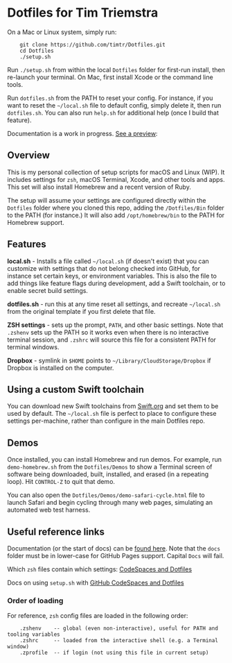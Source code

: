 # Dotfiles for Tim Triemstra

On a Mac or Linux system, simply run:

```
    git clone https://github.com/timtr/Dotfiles.git
    cd Dotfiles
    ./setup.sh
```

Run `./setup.sh` from within the local `Dotfiles` folder for first-run install, then re-launch your terminal. On Mac, first install Xcode or the command line tools. 

Run `dotfiles.sh` from the PATH to reset your config. For instance, if you want to reset the `~/local.sh` file to default config, simply delete it, then run `dotfiles.sh`. You can also run `help.sh` for additional help (once I build that feature).

Documentation is a work in progress. [See a preview](https://timtr.github.io/Dotfiles/):
    

## Overview

This is my personal collection of setup scripts for macOS and Linux (WIP). It includes settings for `zsh`, macOS Terminal, Xcode, and other tools and apps. This set will also install Homebrew and a recent version of Ruby.

The setup will assume your settings are configured directly within the `Dotfiles` folder where you cloned this repo, adding the `/Dotfiles/Bin` folder to the PATH (for instance.) It will also add `/opt/homebrew/bin` to the PATH for Homebrew support. 


## Features

**local.sh** - Installs a file called `~/local.sh` (if doesn't exist) that you can customize with settings that do not belong checked into GitHub, for instance set certain keys, or environment variables. This is also the file to add things like feature flags during development, add a Swift toolchain, or to enable secret build settings.

**dotfiles.sh** - run this at any time reset all settings, and recreate `~/local.sh` from the original template if you first delete that file.

**ZSH settings** - sets up the prompt, `PATH`, and other basic settings. Note that `.zshenv` sets up the PATH so it works even when there is no interactive terminal session, and `.zshrc` will source this file for a consistent PATH for terminal windows.

**Dropbox** - symlink in `$HOME` points to `~/Library/CloudStorage/Dropbox` if Dropbox is installed on the computer.


## Using a custom Swift toolchain

You can download new Swift toolchains from [Swift.org](https://swift.org/download/#snapshots) and set them to be used by default.  The `~/local.sh` file is perfect to place to configure these settings per-machine, rather than configure in the main Dotfiles repo. 


## Demos

Once installed, you can install Homebrew and run demos. For example, run `demo-homebrew.sh` from the `Dotfiles/Demos` to show a Terminal screen of software being downloaded, built, installed, and erased (in a repeating loop). Hit `CONTROL-Z` to quit that demo.

You can also open the `Dotfiles/Demos/demo-safari-cycle.html` file to launch Safari and begin cycling through many web pages, simulating an automated web test harness. 


## Useful reference links

Documentation (or the start of docs) can be [found here](https://timtr.github.io/Dotfiles/docs/). Note that the `docs` folder must be in lower-case for GitHub Pages support. Capital `Docs` will fail.


Which `zsh` files contain which settings: [CodeSpaces and Dotfiles](https://unix.stackexchange.com/questions/71253/what-should-shouldnt-go-in-zshenv-zshrc-zlogin-zprofile-zlogout)


Docs on using `setup.sh` with [GitHub CodeSpaces and Dotfiles](https://docs.github.com/en/codespaces/customizing-your-codespace/personalizing-codespaces-for-your-account)

### Order of loading

For reference, `zsh` config files are loaded in the following order:

```
    .zshenv    -- global (even non-interactive), useful for PATH and tooling variables
    .zshrc     -- loaded from the interactive shell (e.g. a Terminal window)
    .zprofile  -- if login (not using this file in current setup)
```

